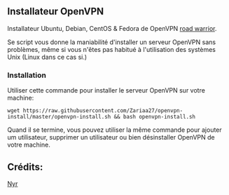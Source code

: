 ## Installateur OpenVPN
Installateur Ubuntu, Debian, CentOS & Fedora de OpenVPN [road warrior](http://en.wikipedia.org/wiki/Road_warrior_%28computing%29).

Se script vous donne la maniabilité d'installer un serveur OpenVPN sans problèmes, même si vous n'êtes pas habitué à l'utilisation des systèmes Unix (Linux dans ce cas si.)

### Installation
Utiliser cette commande pour installer le serveur OpenVPN sur votre machine:

`wget https://raw.githubusercontent.com/Zariaa27/openvpn-install/master/openvpn-install.sh && bash openvpn-install.sh`

Quand il se termine, vous pouvez utiliser la même commande pour ajouter um utilisateur, supprimer un utilisateur ou bien désinstaller OpenVPN de votre machine.

## Crédits:
[Nyr](https://github.com/Nyr)
